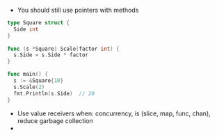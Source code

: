 - You should still use pointers with methods

```go
type Square struct {
  Side int
}
       
func (s *Square) Scale(factor int) {
  s.Side = s.Side * factor
}

func main() {
  s := &Square{10}
  s.Scale(2)
  fmt.Println(s.Side)  // 20
}
```

- Use value receivers when: concurrency, is (slice, map, func, chan), reduce garbage collection
- 